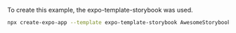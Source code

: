 To create this example, the expo-template-storybook was used.


```sh
npx create-expo-app --template expo-template-storybook AwesomeStorybook
```
